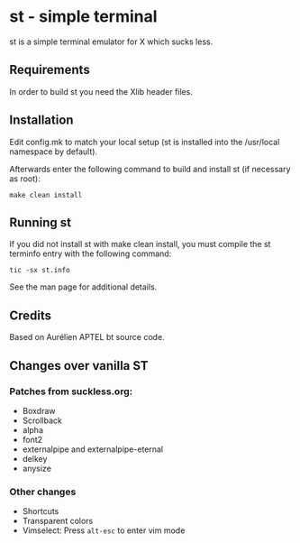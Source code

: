 # st - simple terminal
st is a simple terminal emulator for X which sucks less.

## Requirements
In order to build st you need the Xlib header files.

## Installation
Edit config.mk to match your local setup (st is installed into
the /usr/local namespace by default).

Afterwards enter the following command to build and install st (if
necessary as root):
```
make clean install
```

## Running st
If you did not install st with make clean install, you must compile
the st terminfo entry with the following command:
```
tic -sx st.info
```

See the man page for additional details.

## Credits
Based on Aurélien APTEL <aurelien dot aptel at gmail dot com> bt source code.

## Changes over vanilla ST
### Patches from suckless.org:
- Boxdraw
- Scrollback
- alpha
- font2
- externalpipe and externalpipe-eternal
- delkey
- anysize

### Other changes
- Shortcuts
- Transparent colors
- Vimselect: Press `alt-esc` to enter vim mode
